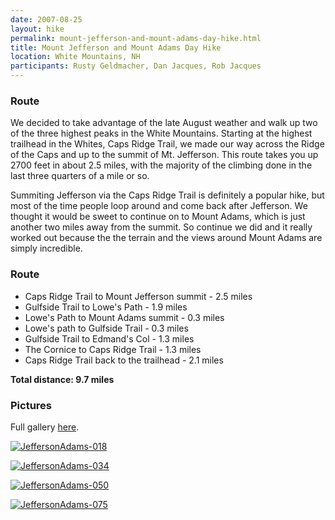 ```yaml
---
date: 2007-08-25
layout: hike
permalink: mount-jefferson-and-mount-adams-day-hike.html
title: Mount Jefferson and Mount Adams Day Hike
location: White Mountains, NH
participants: Rusty Geldmacher, Dan Jacques, Rob Jacques
---
```


### Route

We decided to take advantage of the late August weather and walk up two of the three highest peaks in the White Mountains. Starting at the highest trailhead in the Whites, Caps Ridge Trail, we made our way across the Ridge of the Caps and up to the summit of Mt. Jefferson. This route takes you up 2700 feet in about 2.5 miles, with the majority of the climbing done in the last three quarters of a mile or so.

Summiting Jefferson via the Caps Ridge Trail is definitely a popular hike, but most of the time people loop around and come back after Jefferson. We thought it would be sweet to continue on to Mount Adams, which is just another two miles away from the summit. So continue we did and it really worked out because the the terrain and the views around Mount Adams are simply incredible.

### Route

  * Caps Ridge Trail to Mount Jefferson summit - 2.5 miles
  * Gulfside Trail to Lowe's Path - 1.9 miles
  * Lowe's Path to Mount Adams summit - 0.3 miles
  * Lowe's path to Gulfside Trail - 0.3 miles
  * Gulfside Trail to Edmand's Col - 1.3 miles
  * The Cornice to Caps Ridge Trail - 1.3 miles
  * Caps Ridge Trail back to the trailhead - 2.1 miles

**Total distance: 9.7 miles**

### Pictures

Full gallery [here](http://www.flickr.com/photos/geldmacher/sets/72157601689376039/).

[![JeffersonAdams-018](http://farm2.static.flickr.com/1124/1244809493_aff00e420f.jpg)](http://www.flickr.com/photos/geldmacher/1244809493/)

[![JeffersonAdams-034](http://farm2.static.flickr.com/1430/1244848747_9f214a54eb.jpg)](http://www.flickr.com/photos/geldmacher/1244848747/)

[![JeffersonAdams-050](http://farm2.static.flickr.com/1276/1244900621_a1ee54c39f.jpg)](http://www.flickr.com/photos/geldmacher/1244900621/)

[![JeffersonAdams-075](http://farm2.static.flickr.com/1140/1245779722_747deb0924.jpg)](http://www.flickr.com/photos/geldmacher/1245779722/)
